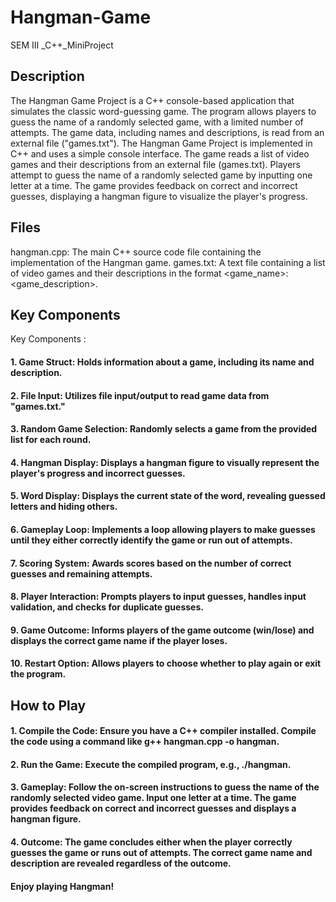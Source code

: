 # Hangman-Game
SEM III _C++_MiniProject

## Description
The Hangman Game Project is a C++ console-based application that simulates the classic 
word-guessing game. The program allows players to guess the name of a randomly selected 
game, with a limited number of attempts. The game data, including names and descriptions, 
is read from an external file ("games.txt").
The Hangman Game Project is implemented in C++ and uses a simple console interface. The 
game reads a list of video games and their descriptions from an external file (games.txt). 
Players attempt to guess the name of a randomly selected game by inputting one letter at a 
time. The game provides feedback on correct and incorrect guesses, displaying a hangman 
figure to visualize the player's progress.
## Files
hangman.cpp: The main C++ source code file containing the implementation of the 
Hangman game. 
games.txt: A text file containing a list of video games and their descriptions in the format 
<game_name>:<game_description>. 
## Key Components
Key Components : 
#### 1. Game Struct: Holds information about a game, including its name and description. 
#### 2. File Input: Utilizes file input/output to read game data from "games.txt." 
#### 3. Random Game Selection: Randomly selects a game from the provided list for each round. 
#### 4. Hangman Display: Displays a hangman figure to visually represent the player's progress and incorrect guesses. 
#### 5. Word Display: Displays the current state of the word, revealing guessed letters and hiding others. 
#### 6. Gameplay Loop: Implements a loop allowing players to make guesses until they either correctly identify the game or run out of attempts. 
#### 7. Scoring System: Awards scores based on the number of correct guesses and remaining attempts. 
#### 8. Player Interaction: Prompts players to input guesses, handles input validation, and checks for duplicate guesses. 
#### 9. Game Outcome: Informs players of the game outcome (win/lose) and displays the correct game name if the player loses. 
#### 10. Restart Option: Allows players to choose whether to play again or exit the program. 
## How to Play 
#### 1. Compile the Code: Ensure you have a C++ compiler installed. Compile the code using a command like g++ hangman.cpp -o hangman. 
#### 2. Run the Game: Execute the compiled program, e.g., ./hangman. 
#### 3. Gameplay: Follow the on-screen instructions to guess the name of the randomly selected video game. Input one letter at a time. The game provides feedback on correct and incorrect guesses and displays a hangman figure. 
#### 4. Outcome: The game concludes either when the player correctly guesses the game or runs out of attempts. The correct game name and description are revealed regardless of the outcome. 
#### Enjoy playing Hangman!
